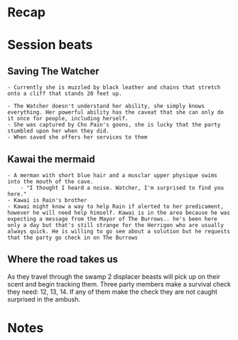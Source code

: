 # Recap


# Session beats
## Saving The Watcher
    - Currently she is muzzled by black leather and chains that stretch onto a cliff that stands 20 feet up.

    - The Watcher doesn't understand her ability, she simply knows everything. Her powerful ability has the caveat that she can only do it once for people, including herself.
    - She was captured by Cho Pain's goons, she is lucky that the party stumbled upon her when they did.
    - When saved she offers her services to them

## Kawai the mermaid
    - A merman with short blue hair and a musclar upper physique swims into the mouth of the cave.  
        - "I thought I heard a noise. Watcher, I'm surprised to find you here."
    - Kawai is Rain's brother
    - Kawai might know a way to help Rain if alerted to her predicament, however he will need help himself. Kawai is in the area because he was expecting a message from the Mayor of The Burrows.. he's been here only a day but that's still strange for the Herrigon who are usually always quick. He is willing to go see about a solution but he requests that the party go check in on The Burrows

## Where the road takes us
As they travel through the swamp 2 displacer beasts will pick up on their scent and begin tracking them. Three party members make a survival check they need: 12, 13, 14. If any of them make the check they are not caught surprised in the ambush.

# Notes